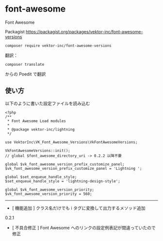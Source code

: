 # font-awesome
Font Awesome

Packagist
https://packagist.org/packages/vektor-inc/font-awesome-versions

```
composer require vektor-inc/font-awesome-versions
```

翻訳：

```
composer translate
```
からの Poedit で翻訳

## 使い方

以下のように書いた設定ファイルを読み込む

```
<?php
/**
 * Font Awesome Load modules
 *
 * @package vektor-inc/lightning
 */

use VektorInc\VK_Font_Awesome_Versions\VkFontAwesomeVersions;

VkFontAwesomeVersions::init();
// global $font_awesome_directory_uri -> 0.2.2 以降不要

global $vk_font_awesome_version_prefix_customize_panel;
$vk_font_awesome_version_prefix_customize_panel = 'Lightning ';

global $set_enqueue_handle_style;
$set_enqueue_handle_style = 'lightning-design-style';

global $vk_font_awesome_version_priority;
$vk_font_awesome_version_priority = 560;
```


---

* [ 機能追加 ] クラス名だけでも i タグに変換して出力するメソッド追加

0.2.1
* [ 不具合修正 ] Font Awesome へのリンクの設定例表記が間違っていたので修正
